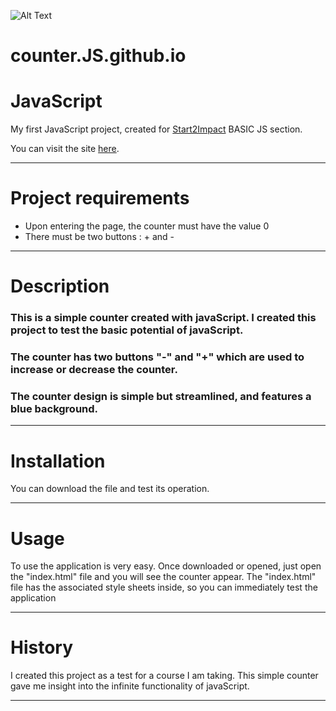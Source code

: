 ![Alt Text](https://media.giphy.com/media/cJmYTABGDdVcYTWRvE/giphy.gif)


# counter.JS.github.io

# JavaScript

My first JavaScript project, created for [Start2Impact](http://start2impact.it/) BASIC JS section.

You can visit the site [here](https://pensive-shannon-1c6062.netlify.app).

***

# Project requirements

* Upon entering the page, the counter must have the value 0
* There must be two buttons : + and -

***

# Description

### This is a simple counter created with javaScript. I created this project to test the basic potential of javaScript. 
### The counter has two buttons "-" and "+" which are used to increase or decrease the counter.
### The counter design is simple but streamlined, and features a blue background.

***

# Installation

You can download the file and test its operation.

***

# Usage

To use the application is very easy. Once downloaded or opened, just open the "index.html" file and you will see the counter appear.
The "index.html" file has the associated style sheets inside, so you can immediately test the application

***

# History

I created this project as a test for a course I am taking.
This simple counter gave me insight into the infinite functionality of javaScript.

***





